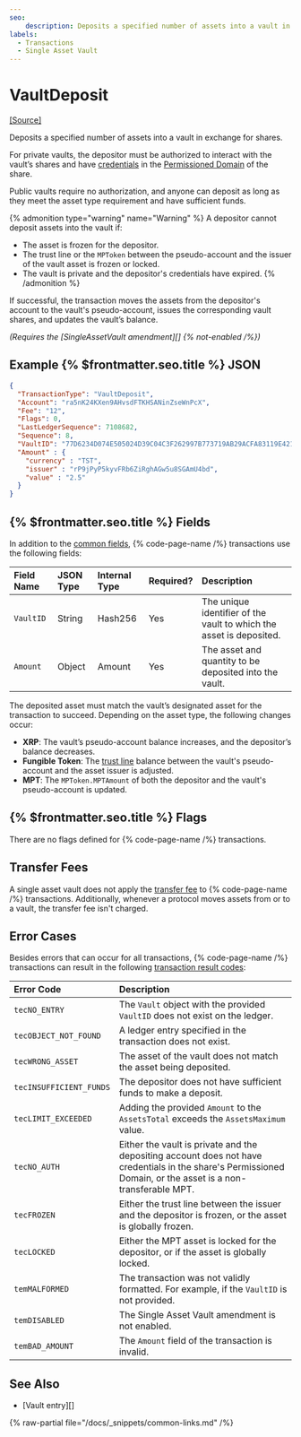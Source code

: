```yaml
---
seo:
    description: Deposits a specified number of assets into a vault in exchange for shares.
labels:
  - Transactions
  - Single Asset Vault
---
```


# VaultDeposit

[[Source]](https://github.com/XRPLF/rippled/blob/develop/src/xrpld/app/tx/detail/VaultDeposit.cpp "Source")

Deposits a specified number of assets into a vault in exchange for shares.

For private vaults, the depositor must be authorized to interact with the vault’s shares and have [credentials](https://github.com/XRPLF/XRPL-Standards/tree/master/XLS-0070-credentials) in the [Permissioned Domain](https://github.com/XRPLF/XRPL-Standards/blob/master/XLS-0080-permissioned-domains/) of the share.

Public vaults require no authorization, and anyone can deposit as long as they meet the asset type requirement and have sufficient funds.

{% admonition type="warning" name="Warning" %}
A depositor cannot deposit assets into the vault if:

- The asset is frozen for the depositor.
- The trust line or the `MPToken` between the pseudo-account and the issuer of the vault asset is frozen or locked.
- The vault is private and the depositor's credentials have expired.
{% /admonition %}

If successful, the transaction moves the assets from the depositor's account to the vault's pseudo-account, issues the corresponding vault shares, and updates the vault’s balance.

_(Requires the [SingleAssetVault amendment][] {% not-enabled /%})_

## Example {% $frontmatter.seo.title %} JSON

```json
{
  "TransactionType": "VaultDeposit",
  "Account": "ra5nK24KXen9AHvsdFTKHSANinZseWnPcX",
  "Fee": "12",
  "Flags": 0,
  "LastLedgerSequence": 7108682,
  "Sequence": 8,
  "VaultID": "77D6234D074E505024D39C04C3F262997B773719AB29ACFA83119E4210328776",
  "Amount" : {
    "currency" : "TST",
    "issuer" : "rP9jPyP5kyvFRb6ZiRghAGw5u8SGAmU4bd",
    "value" : "2.5"
  }
}
```

## {% $frontmatter.seo.title %} Fields

In addition to the [common fields](https://xrpl.org/docs/references/protocol/transactions/common-fields#transaction-common-fields), {% code-page-name /%} transactions use the following fields:

| Field Name              | JSON Type     | Internal Type | Required? | Description         |
| :-----------------------| :------------ | :------------ | :-------- | :-------------------|
| `VaultID`               | String        | Hash256       | Yes       | The unique identifier of the vault to which the asset is deposited. |
| `Amount`                | Object        | Amount        | Yes       | The asset and quantity to be deposited into the vault.|

The deposited asset must match the vault’s designated asset for the transaction to succeed. Depending on the asset type, the following changes occur:

- **XRP**: The vault’s pseudo-account balance increases, and the depositor’s balance decreases.
- **Fungible Token**: The [trust line](https://xrpl.org/docs/concepts/tokens/fungible-tokens#trust-lines) balance between the vault's pseudo-account and the asset issuer is adjusted.
- **MPT**: The `MPToken.MPTAmount` of both the depositor and the vault's pseudo-account is updated.

## {% $frontmatter.seo.title %} Flags

There are no flags defined for {% code-page-name /%} transactions.

## Transfer Fees

A single asset vault does not apply the [transfer fee](https://xrpl.org/docs/concepts/tokens/transfer-fees) to {% code-page-name /%} transactions. Additionally, whenever a protocol moves assets from or to a vault, the transfer fee isn't charged.

## Error Cases

Besides errors that can occur for all transactions, {% code-page-name /%} transactions can result in the following [transaction result codes](https://xrpl.org/docs/references/protocol/transactions/transaction-results):

| Error Code              | Description                        |
| :---------------------- | :----------------------------------|
| `tecNO_ENTRY`           | The `Vault` object with the provided `VaultID` does not exist on the ledger. |
| `tecOBJECT_NOT_FOUND`   | A ledger entry specified in the transaction does not exist. |
| `tecWRONG_ASSET`        | The asset of the vault does not match the asset being deposited. |
| `tecINSUFFICIENT_FUNDS` | The depositor does not have sufficient funds to make a deposit. |
| `tecLIMIT_EXCEEDED`     | Adding the provided `Amount` to the `AssetsTotal` exceeds the `AssetsMaximum` value. |
| `tecNO_AUTH`            | Either the vault is private and the depositing account does not have credentials in the share's Permissioned Domain, or the asset is a non-transferable MPT. |
| `tecFROZEN`             | Either the trust line between the issuer and the depositor is frozen, or the asset is globally frozen.  |
| `tecLOCKED`             | Either the MPT asset is locked for the depositor, or if the asset is globally locked. |
| `temMALFORMED`          | The transaction was not validly formatted. For example, if the `VaultID` is not provided.  |
| `temDISABLED`           | The Single Asset Vault amendment is not enabled.  |
| `temBAD_AMOUNT`         | The `Amount` field of the transaction is invalid. |

## See Also

- [Vault entry][]

{% raw-partial file="/docs/_snippets/common-links.md" /%}
